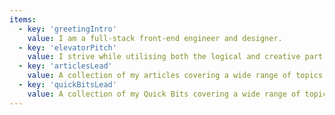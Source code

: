 ```yaml
---
items:
  - key: 'greetingIntro'
    value: I am a full-stack front-end engineer and designer.
  - key: 'elevatorPitch'
    value: I strive while utilising both the logical and creative part of the brain. I feel most in my place while continuously operating in these roles as a front-end developer within a team. I stand for quality, innovation and building useful products with a focus on the human using the product. I am a proactive, confident and communicatively strong person always looking ahead in the future.
  - key: 'articlesLead'
    value: A collection of my articles covering a wide range of topics
  - key: 'quickBitsLead'
    value: A collection of my Quick Bits covering a wide range of topics
---
```

